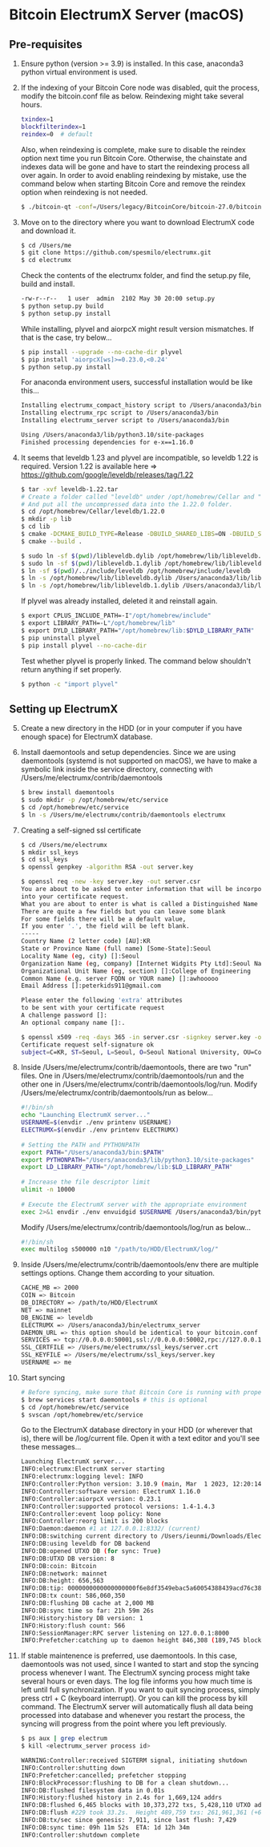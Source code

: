 # Bitcoin ElectrumX Server (macOS)

## Pre-requisites
1. Ensure python (version >= 3.9) is installed. In this case, anaconda3 python virtual environment is used. 
   
2. If the indexing of your Bitcoin Core node was disabled, quit the process, modify the bitcoin.conf file as below. Reindexing might take several hours. 
   ```bash
   txindex=1
   blockfilterindex=1
   reindex=0  # default
   ```
   Also, when reindexing is complete, make sure to disable the reindex option next time you run Bitcoin Core. Otherwise, the chainstate and indexes data will be gone and have to
   start the reindexing process all over again. In order to avoid enabling reindexing by mistake, use the command below when starting Bitcoin Core and remove the reindex option
   when reindexing is not needed.
   ```bash
   $ ./bitcoin-qt -conf=/Users/legacy/BitcoinCore/bitcoin-27.0/bitcoin.conf -reindex=1
   ```

3. Move on to the directory where you want to download ElectrumX code and download it.
   ```bash
   $ cd /Users/me
   $ git clone https://github.com/spesmilo/electrumx.git
   $ cd electrumx
   ```
   Check the contents of the electrumx folder, and find the setup.py file, build and install.
   ```bash
   -rw-r--r--   1 user  admin  2102 May 30 20:00 setup.py
   $ python setup.py build
   $ python setup.py install
   ```
   While installing, plyvel and aiorpcX might result version mismatches. If that is the case, try below...
   ```bash
   $ pip install --upgrade --no-cache-dir plyvel
   $ pip install 'aiorpcX[ws]>=0.23.0,<0.24'
   $ python setup.py install
   ```
   For anaconda environment users, successful installation would be like this...
   ```bash
   Installing electrumx_compact_history script to /Users/anaconda3/bin
   Installing electrumx_rpc script to /Users/anaconda3/bin
   Installing electrumx_server script to /Users/anaconda3/bin

   Using /Users/anaconda3/lib/python3.10/site-packages
   Finished processing dependencies for e-x==1.16.0
   ```

4. It seems that leveldb 1.23 and plyvel are incompatible, so leveldb 1.22 is required. Version 1.22 is available here =>
   https://github.com/google/leveldb/releases/tag/1.22
   ```bash
   $ tar -xvf leveldb-1.22.tar
   # Create a folder called "leveldb" under /opt/homebrew/Cellar and "1.22.0" folder under the "leveldb" folder you just created.
   # And put all the uncompressed data into the 1.22.0 folder. 
   $ cd /opt/homebrew/Cellar/leveldb/1.22.0
   $ mkdir -p lib
   $ cd lib
   $ cmake -DCMAKE_BUILD_TYPE=Release -DBUILD_SHARED_LIBS=ON -DBUILD_STATIC_LIBS=ON -DCMAKE_PREFIX_PATH=/opt/homebrew ..
   $ cmake --build .
   
   $ sudo ln -sf $(pwd)/libleveldb.dylib /opt/homebrew/lib/libleveldb.dylib
   $ sudo ln -sf $(pwd)/libleveldb.1.dylib /opt/homebrew/lib/libleveldb.1.dylib
   $ ln -sf $(pwd)/../include/leveldb /opt/homebrew/include/leveldb
   $ ln -s /opt/homebrew/lib/libleveldb.dylib /Users/anaconda3/lib/libleveldb.dylib
   $ ln -s /opt/homebrew/lib/libleveldb.1.dylib /Users/anaconda3/lib/libleveldb.1.dylib
   ```
   If plyvel was already installed, deleted it and reinstall again.
   ```bash
   $ export CPLUS_INCLUDE_PATH=-I"/opt/homebrew/include"
   $ export LIBRARY_PATH=-L"/opt/homebrew/lib"
   $ export DYLD_LIBRARY_PATH="/opt/homebrew/lib:$DYLD_LIBRARY_PATH"
   $ pip uninstall plyvel
   $ pip install plyvel --no-cache-dir
   ```
   Test whether plyvel is properly linked. The command below shouldn't return anything if set properly.
   ```bash
   $ python -c "import plyvel"
   ```

## Setting up ElectrumX
5. Create a new directory in the HDD (or in your computer if you have enough space) for ElectrumX database.

6. Install daemontools and setup dependencies. Since we are using daemontools (systemd is not supported on macOS), we have to make a symbolic link inside the service
   directory, connecting with /Users/me/electrumx/contrib/daemontools
   ```bash
   $ brew install daemontools
   $ sudo mkdir -p /opt/homebrew/etc/service
   $ cd /opt/homebrew/etc/service
   $ ln -s /Users/me/electrumx/contrib/daemontools electrumx
   ```

7. Creating a self-signed ssl certificate
   ```bash
   $ cd /Users/me/electrumx
   $ mkdir ssl_keys
   $ cd ssl_keys
   $ openssl genpkey -algorithm RSA -out server.key
   
   $ openssl req -new -key server.key -out server.csr
   You are about to be asked to enter information that will be incorporated
   into your certificate request.
   What you are about to enter is what is called a Distinguished Name or a DN.
   There are quite a few fields but you can leave some blank
   For some fields there will be a default value,
   If you enter '.', the field will be left blank.
   -----
   Country Name (2 letter code) [AU]:KR
   State or Province Name (full name) [Some-State]:Seoul
   Locality Name (eg, city) []:Seoul
   Organization Name (eg, company) [Internet Widgits Pty Ltd]:Seoul National University
   Organizational Unit Name (eg, section) []:College of Engineering       
   Common Name (e.g. server FQDN or YOUR name) []:awhooooo
   Email Address []:peterkids911@gmail.com
   
   Please enter the following 'extra' attributes
   to be sent with your certificate request
   A challenge password []:
   An optional company name []:.
   
   $ openssl x509 -req -days 365 -in server.csr -signkey server.key -out server.crt
   Certificate request self-signature ok
   subject=C=KR, ST=Seoul, L=Seoul, O=Seoul National University, OU=College of Engineering, CN=awhooooo, emailAddress=peterkids911@gmail.com
   ```

8. Inside /Users/me/electrumx/contrib/daemontools, there are two "run" files. One in /Users/me/electrumx/contrib/daemontools/run and the other one in
   /Users/me/electrumx/contrib/daemontools/log/run.
   Modify /Users/me/electrumx/contrib/daemontools/run as below...
   ```bash
   #!/bin/sh
   echo "Launching ElectrumX server..."
   USERNAME=$(envdir ./env printenv USERNAME)
   ELECTRUMX=$(envdir ./env printenv ELECTRUMX)
    
   # Setting the PATH and PYTHONPATH
   export PATH="/Users/anaconda3/bin:$PATH"
   export PYTHONPATH="/Users/anaconda3/lib/python3.10/site-packages"
   export LD_LIBRARY_PATH="/opt/homebrew/lib:$LD_LIBRARY_PATH"
    
   # Increase the file descriptor limit
   ulimit -n 10000 
    
   # Execute the ElectrumX server with the appropriate environment
   exec 2>&1 envdir ./env envuidgid $USERNAME /Users/anaconda3/bin/python /Users/anaconda3/bin/electrumx_server

   ```
   Modify /Users/me/electrumx/contrib/daemontools/log/run as below...
   ```bash
   #!/bin/sh
   exec multilog s500000 n10 "/path/to/HDD/ElectrumX/log/"
   ```

9. Inside /Users/me/electrumx/contrib/daemontools/env there are multiple settings options. Change them according to your situation.
   ```bash
   CACHE_MB => 2000
   COIN => Bitcoin
   DB_DIRECTORY => /path/to/HDD/ElectrumX
   NET => mainnet
   DB_ENGINE => leveldb
   ELECTRUMX => /Users/anaconda3/bin/electrumx_server
   DAEMON_URL => this option should be identical to your bitcoin.conf settings. In this case, http://blacksabbath:paranoid@127.0.0.1:8332/
   SERVICES => tcp://0.0.0.0:50001,ssl://0.0.0.0:50002,rpc://127.0.0.1:8000
   SSL_CERTFILE => /Users/me/electrumx/ssl_keys/server.crt
   SSL_KEYFILE => /Users/me/electrumx/ssl_keys/server.key
   USERNAME => me
   ```

10. Start syncing
    ```bash
    # Before syncing, make sure that Bitcoin Core is running with proper rpc settings.
    $ brew services start daemontools # this is optional
    $ cd /opt/homebrew/etc/service
    $ svscan /opt/homebrew/etc/service
    ```
   
    Go to the ElectrumX database directory in your HDD (or wherever that is), there will be /log/current file. Open it with a text editor and you'll see these messages...
    ```bash
    Launching ElectrumX server...
    INFO:electrumx:ElectrumX server starting
    INFO:electrumx:logging level: INFO
    INFO:Controller:Python version: 3.10.9 (main, Mar  1 2023, 12:20:14) [Clang 14.0.6 ]
    INFO:Controller:software version: ElectrumX 1.16.0
    INFO:Controller:aiorpcX version: 0.23.1
    INFO:Controller:supported protocol versions: 1.4-1.4.3
    INFO:Controller:event loop policy: None
    INFO:Controller:reorg limit is 200 blocks
    INFO:Daemon:daemon #1 at 127.0.0.1:8332/ (current)
    INFO:DB:switching current directory to /Users/ieunmi/Downloads/ElectrumX
    INFO:DB:using leveldb for DB backend
    INFO:DB:opened UTXO DB (for sync: True)
    INFO:DB:UTXO DB version: 8
    INFO:DB:coin: Bitcoin
    INFO:DB:network: mainnet
    INFO:DB:height: 656,563
    INFO:DB:tip: 0000000000000000000f6e8df3549ebac5a60054388439acd76c381f81853d19
    INFO:DB:tx count: 586,060,350
    INFO:DB:flushing DB cache at 2,000 MB
    INFO:DB:sync time so far: 21h 59m 26s
    INFO:History:history DB version: 1
    INFO:History:flush count: 566
    INFO:SessionManager:RPC server listening on 127.0.0.1:8000
    INFO:Prefetcher:catching up to daemon height 846,308 (189,745 blocks behind)
    ```

11. If stable maintenence is preferred, use daemontools. In this case, daemontools was not used, since I wanted to start and stop the syncing process whenever I want. The
    ElectrumX syncing process might take several hours or even days. The log file informs you how much time is left until full synchronization. If you want to quit syncing
    process, simply press ctrl + C (keyboard interrupt). Or you can kill the process by kill <PID> command. The ElectrumX server will automatically flush all data being processed
    into database and whenever you restart the process,
    the syncing will progress from the point where you left previously.
    ```bash
    $ ps aux | grep electrum
    $ kill <electrumx_server process id>
    ```
    
    ```bash
    WARNING:Controller:received SIGTERM signal, initiating shutdown
    INFO:Controller:shutting down
    INFO:Prefetcher:cancelled; prefetcher stopping 
    INFO:BlockProcessor:flushing to DB for a clean shutdown...
    INFO:DB:flushed filesystem data in 0.01s
    INFO:History:flushed history in 2.4s for 1,669,124 addrs
    INFO:DB:flushed 6,465 blocks with 10,373,272 txs, 5,428,110 UTXO adds, 4,350,829 spends in 9.7s, committing...
    INFO:DB:flush #229 took 33.2s.  Height 489,759 txs: 261,961,361 (+699,120)
    INFO:DB:tx/sec since genesis: 7,911, since last flush: 7,429
    INFO:DB:sync time: 09h 11m 52s  ETA: 1d 12h 34m
    INFO:Controller:shutdown complete
    ```
